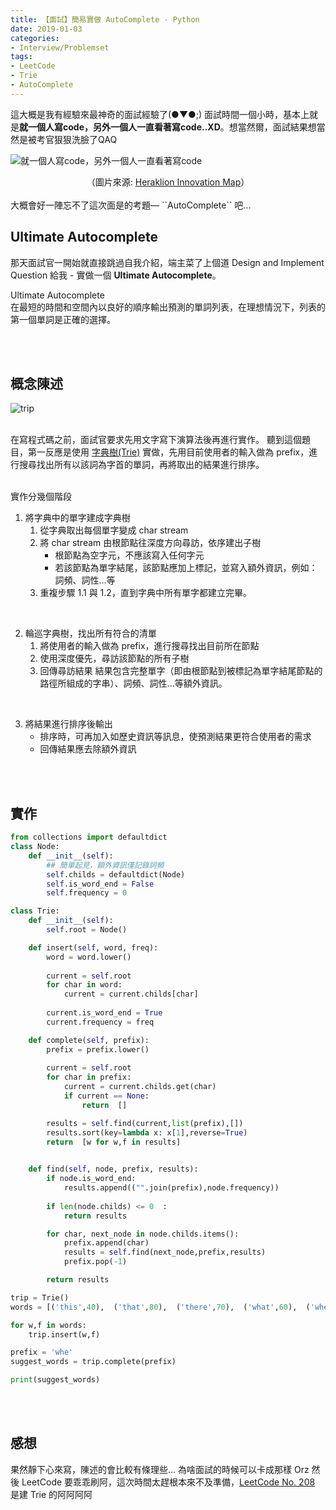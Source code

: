 ```yaml
---
title: 【面試】簡易實做 AutoComplete - Python
date: 2019-01-03
categories:
- Interview/Problemset
tags:
- LeetCode
- Trie
- AutoComplete
--- 
```


這大概是我有經驗來最神奇的面試經驗了(●▼●;)
面試時間一個小時，基本上就是**就一個人寫code，另外一個人一直看著寫code..XD**。想當然爾，面試結果想當然是被考官狠狠洗臉了QAQ
 
![就一個人寫code，另外一個人一直看著寫code](https://i.imgur.com/vM4ReDR.jpg)
<center class="imgtext">  （圖片來源:   <a href="https://office12.gr/events/practice-a-new-programming-language-hscc/"  class="imgtext">Heraklion Innovation Map</a>）</center>
  
<br> 
大概會好一陣忘不了這次面是的考題— ``AutoComplete`` 吧...

<!--more-->
<br>

## Ultimate Autocomplete
那天面試官一開始就直接跳過自我介紹，端主菜了上個道 Design and Implement Question 給我 - 實做一個 **Ultimate Autocomplete**。

<div class="alert info">
<div class="head">Ultimate Autocomplete</div>
在最短的時間和空間內以良好的順序輸出預測的單詞列表，在理想情況下，列表的第一個單詞是正確的選擇。
</div>

 
<br><br>

##  概念陳述

  ![trip](https://cdn-images-1.medium.com/max/1600/1*jL2Rc-EpEmNZII552xX7Ig.jpeg)
 
<br>在寫程式碼之前，面試官要求先用文字寫下演算法後再進行實作。
聽到這個題目，第一反應是使用 [ <span class="highlighting">字典樹(Trie)</span>](https://zh.wikipedia.org/wiki/Trie) 實做，先用目前使用者的輸入做為 prefix，進行搜尋找出所有以該詞為字首的單詞，再將取出的結果進行排序。

<br>實作分幾個階段
1. 將字典中的單字建成字典樹
	1.  從字典取出每個單字變成 char stream
	2.  將 char stream 由根節點往深度方向尋訪，依序建出子樹
		- 根節點為空字元，不應該寫入任何字元
		- 若該節點為單字結尾，該節點應加上標記，並寫入額外資訊，例如：詞頻、詞性...等
	3.  重複步驟 1.1 與 1.2，直到字典中所有單字都建立完畢。<br>
<br>

2. 輪巡字典樹，找出所有符合的清單
	1.   將使用者的輸入做為 prefix，進行搜尋找出目前所在節點
	2.   使用深度優先，尋訪該節點的所有子樹
	3.   回傳尋訪結果
          結果包含完整單字（即由根節點到被標記為單字結尾節點的路徑所組成的字串）、詞頻、詞性...等額外資訊。<br>
<br>          
          
3. 將結果進行排序後輸出
	- 排序時，可再加入如歷史資訊等訊息，使預測結果更符合使用者的需求
	- 回傳結果應去除額外資訊

<br><br>

## 實作

```python
from collections import defaultdict
class Node:
	def __init__(self):
		## 簡單起見，額外資訊僅記錄詞頻
		self.childs = defaultdict(Node)
		self.is_word_end = False
		self.frequency = 0

class Trie:
	def __init__(self):
		self.root = Node()

	def insert(self, word, freq):
		word = word.lower()
		
		current = self.root
		for char in word:
			current = current.childs[char]
		
		current.is_word_end = True
		current.frequency = freq

	def complete(self, prefix):
		prefix = prefix.lower()
		
		current = self.root
		for char in prefix:
			current = current.childs.get(char)
			if current == None:
				return  []

		results = self.find(current,list(prefix),[])
		results.sort(key=lambda x: x[1],reverse=True)
		return  [w for w,f in results]

	  
	def find(self, node, prefix, results):
		if node.is_word_end:
			results.append(("".join(prefix),node.frequency))
	 
		if len(node.childs) <= 0  :
			return results

		for char, next_node in node.childs.items():
			prefix.append(char)
			results = self.find(next_node,prefix,results)
			prefix.pop(-1)

		return results

trip = Trie()
words = [('this',40),  ('that',80),  ('there',70),  ('what',60),  ('where',50),  ('when',11)]

for w,f in words:
	trip.insert(w,f)

prefix = 'whe'
suggest_words = trip.complete(prefix)

print(suggest_words)
```

<br><br>

## 感想
果然靜下心來寫，陳述的會比較有條理些... 為啥面試的時候可以卡成那樣 Orz
然後 LeetCode 要乖乖刷阿，這次時間太趕根本來不及準備，[LeetCode No. 208](https://leetcode.com/problems/implement-trie-prefix-tree/) 是建 Trie 的阿阿阿阿